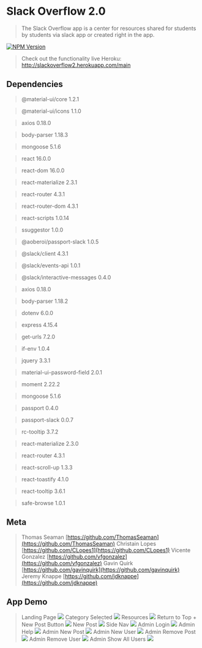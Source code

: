 # Slack Overflow 2.0
> The Slack Overflow app is a center for resources shared for students by students via slack app or created right in the app. 

[![NPM Version][npm-image]][npm-url]

> Check out the functionality live Heroku: http://slackoverflow2.herokuapp.com/main

## Dependencies

> @material-ui/core 1.2.1

> @material-ui/icons 1.1.0

> axios 0.18.0

> body-parser 1.18.3

> mongoose 5.1.6

> react 16.0.0

> react-dom 16.0.0

> react-materialize 2.3.1

> react-router 4.3.1

> react-router-dom 4.3.1

> react-scripts 1.0.14

> ssuggestor 1.0.0

> @aoberoi/passport-slack 1.0.5

> @slack/client 4.3.1

> @slack/events-api 1.0.1

> @slack/interactive-messages 0.4.0

> axios 0.18.0

> body-parser 1.18.2

> dotenv 6.0.0

> express 4.15.4

> get-urls 7.2.0

> if-env 1.0.4

> jquery 3.3.1

> material-ui-password-field 2.0.1

> moment 2.22.2

> mongoose 5.1.6

> passport 0.4.0

> passport-slack 0.0.7

> rc-tooltip 3.7.2

> react-materialize 2.3.0

> react-router 4.3.1

> react-scroll-up 1.3.3

> react-toastify 4.1.0

> react-tooltip 3.6.1

> safe-browse 1.0.1

## Meta

> Thomas Seaman
[https://github.com/ThomasSeaman](https://github.com/ThomasSeaman)
> Christain Lopes
[https://github.com/CLopes1](https://github.com/CLopes1)
> Vicente Gonzalez
[https://github.com/vfgonzalez](https://github.com/vfgonzalez)
> Gavin Quirk
[https://github.com/gavinquirk](https://github.com/gavinquirk)
> Jeremy Knappe
[https://github.com/jdknappe](https://github.com/jdknappe)

<!-- Markdown link & img dfn's -->
[npm-image]: https://img.shields.io/npm/v/datadog-metrics.svg?style=flat-square
[npm-url]: https://npmjs.org/package/datadog-metrics
[npm-downloads]: https://img.shields.io/npm/dm/datadog-metrics.svg?style=flat-square

## App Demo
> Landing Page
![](./client/public/images/readmescreenshots/main.png)
> Category Selected
![](./client/public/images/readmescreenshots/categoryselected.png)
> Resources
![](./client/public/images/readmescreenshots/resources.png)
> Return to Top + New Post Button
![](./client/public/images/readmescreenshots/returntotop_newpostbutton.png)
> New Post
![](./client/public/images/readmescreenshots/newpost.png)
> Side Nav
![](./client/public/images/readmescreenshots/sidenav.png)
> Admin Login
![](./client/public/images/readmescreenshots/adminlogin.png)
> Admin Help
![](./client/public/images/readmescreenshots/adminhelp.png)
> Admin New Post
![](./client/public/images/readmescreenshots/adminnewpost.png)
> Admin New User
![](./client/public/images/readmescreenshots/adminnewuser.png)
> Admin Remove Post
![](./client/public/images/readmescreenshots/adminremovepost.png)
> Admin Remove User
![](./client/public/images/readmescreenshots/adminremoveuser.png)
> Admin Show All Users
![](./client/public/images/readmescreenshots/resources.png)
